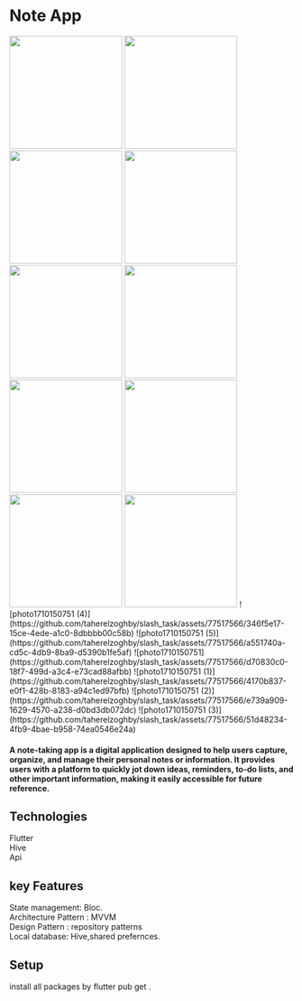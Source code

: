 

# Note App
<img src="https://github.com/taherelzoghby/Note/assets/77517566/bd8a9a34-2c25-4e00-b106-55eb8b9bf87e"  width="200">
<img src="https://github.com/taherelzoghby/Note/assets/77517566/5fb15d11-2cdd-49fc-a78a-e58783e2a548"  width="200">
<img src="https://github.com/taherelzoghby/Note/assets/77517566/dfac5323-fe62-479d-bf57-8575b0656fa6"  width="200">
<img src="https://github.com/taherelzoghby/Note/assets/77517566/30a87ea9-4b59-41ee-aab2-a0dd746343bf"  width="200">
<img src="https://github.com/taherelzoghby/Note/assets/77517566/f529b0af-6210-4f06-bd13-a8e14d08aecd"  width="200">
<img src="https://github.com/taherelzoghby/Note/assets/77517566/8e6d94e9-73fc-4478-acd5-453085b26edd"  width="200">
<img src="https://github.com/taherelzoghby/Note/assets/77517566/99ebbb20-45b5-4e2a-921b-0f0f5fc256ca"  width="200">
<img src="https://github.com/taherelzoghby/Note/assets/77517566/25f19033-a6c7-4856-96dd-efc051db7410"  width="200">
<img src="https://github.com/taherelzoghby/Note/assets/77517566/7c031727-6222-464e-9bed-21bdc2835e2a"  width="200">
<img src="https://github.com/taherelzoghby/Note/assets/77517566/c994c845-80c2-4a17-a902-78190645f650"  width="200">
![photo1710150751 (4)](https://github.com/taherelzoghby/slash_task/assets/77517566/346f5e17-15ce-4ede-a1c0-8dbbbb00c58b)
![photo1710150751 (5)](https://github.com/taherelzoghby/slash_task/assets/77517566/a551740a-cd5c-4db9-8ba9-d5390b1fe5af)
![photo1710150751](https://github.com/taherelzoghby/slash_task/assets/77517566/d70830c0-18f7-499d-a3c4-e73cad88afbb)
![photo1710150751 (1)](https://github.com/taherelzoghby/slash_task/assets/77517566/4170b837-e0f1-428b-8183-a94c1ed97bfb)
![photo1710150751 (2)](https://github.com/taherelzoghby/slash_task/assets/77517566/e739a909-1629-4570-a238-d0bd3db072dc)
![photo1710150751 (3)](https://github.com/taherelzoghby/slash_task/assets/77517566/51d48234-4fb9-4bae-b958-74ea0546e24a)



#### A note-taking app is a digital application designed to help users capture, organize, and manage their personal notes or information. It provides users with a platform to quickly jot down ideas, reminders, to-do lists, and other important information, making it easily accessible for future reference.

## Technologies
Flutter<br>
Hive<br>
Api<br>
## key Features
State management: Bloc.<br>
Architecture Pattern : MVVM <br>
Design Pattern : repository patterns<br>
Local database: Hive,shared prefernces.<br> 

## Setup
install all packages by flutter pub get .
